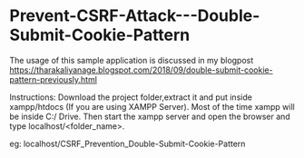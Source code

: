 # Prevent-CSRF-Attack---Double-Submit-Cookie-Pattern

The usage of this sample application is discussed in my blogpost https://tharakaliyanage.blogspot.com/2018/09/double-submit-cookie-pattern-previously.html

Instructions: Download the project folder,extract it and put inside xampp/htdocs (If you are using XAMPP Server). Most of the time xampp will be inside C:/ Drive. Then start the xampp server and open the browser and type localhost/<folder_name>.

eg: localhost/CSRF_Prevention_Double-Submit-Cookie-Pattern